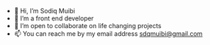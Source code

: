 - 👋 Hi, I’m Sodiq Muibi
- 👀 I’m a front end developer
- 💞️ I’m open to collaborate on life changing projects
- 📫 You can reach me by my email address sdqmuibi@gmail.com


<!---
sodiqmuibi/sodiqmuibi is a ✨ special ✨ repository because its `README.md` (this file) appears on your GitHub profile.
You can click the Preview link to take a look at your changes.
--->
